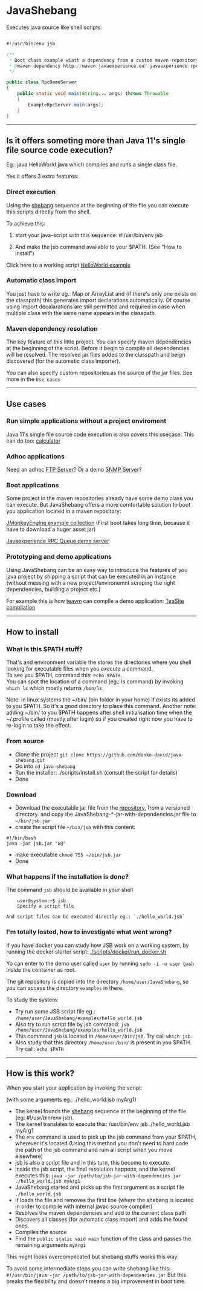 # JavaShebang 

Executes java source like shell scripts:

```java

#!/usr/bin/env jsb

/**
 * Boot class example wiath a dependency from a custom maven repository.
 * @maven-dependency http://maven.javaexperience.eu/:javaexperience:rpc:1.3.2
 */

public class RpcDemoServer
{
	public static void main(String... args) throws Throwable
	{
		ExampleRpcServer.main(args);
	}
}

```

---

## Is it offers someting more than Java 11's single file source code execution?

Eg.: java HelloWorld.java which compiles and runs a single class file. 

Yes it offers 3 extra features:

### Direct execution

Using the [shebang](https://en.wikipedia.org/wiki/Shebang_\(Unix\)) sequence at
the beginning of the file you can execute this scripts directly from the shell.

To achieve this:
1) start your java-script with this sequence:
	#!/usr/bin/env jsb  

2) And make the jsb command available to your $PATH. (See "How to install")

Click here to a working script [HelloWorld example](./examples/hello_world.jsb)


### Automatic class import

You just have to write eg.: Map or ArrayList and (if there's only one 
exists on the classpath) this generates import declarations automatically.
Of course using import decalarations are still permitted and required in case
when multiple class with the same name appears in the classpath.

### Maven dependency resolution

The key feature of this little project. You can specify maven dependencies at
the beginning of the script. Before it begin to compile all dependencies will be
resolved. The resolved jar files added to the classpath and beign discovered
(for the automatic class importer).

You can also specify custom repositories as the source of the jar files.
See more in the `Use cases`

---

## Use cases

### Run simple applications without a project enviroment

Java 11's single file source code execution is also covers this usecase.
This can do too: [calculator](./examples/swing_calculator.jsb)

### Adhoc applications

Need an adhoc [FTP Server](./examples/ftp_server.jsb)? 
Or a demo [SNMP Server](./examples/snmp_demo.jsb)?

### Boot applications

Some project in the maven repositories already have some demo class you can
execute. But JavaShebang offers a more comfortable solution to boot you
application located in a maven repository:  

[JMonkeyEngine example collection](./examples/jmonkeyengine_examples.jsb)
(First boot takes long time, because it have to download a huger asset jar)  

[Javaexperience RPC Queue demo server](./examples/jvx_rpc_server_demo.jsb)

### Prototyping and demo applications

Using JavaShebang can be an easy way to introduce the features of you java
project by shipping a script that can be executed in an instance (without
messing with a new project/environemnt scraping the right dependencies, building
a project etc.)

For example this is how [teavm](http://teavm.org/) can compile a demo
application: [TeaSite compilation](./examples/teasite_compilation.jsb)

---

## How to install

### What is this $PATH stuff?

That's and environment variable the stores the directories where you shell
looking for executable files when you execute a command.  
To see you $PATH, command this: `echo $PATH`.  
You can spot the location of a command (eg.: ls command) by invoking
`which ls` which mostly returns `/bin/ls`.

Note: in linux systems the ~/bin/ (bin folder in your home) if exists its
	added to you $PATH. So it's a good directory to place this command.
	Another note: adding ~/bin/ to you $PATH happens after shell initialisation
	time when the ~/.profile called (mostly after login) so if you created right
	now you have to re-login to take the effect.

### From source

- Clone the project `git clone https://github.com/danko-david/java-shebang.git`
- Go into `cd java-shebang`
- Run the installer: ./scripts/install.sh (consult the script for details)
- Done

### Download

- Download the executable jar file from the
[repository](http://maven.javaexperience.eu/javaexperience/JavaShebang/),
from a versioned directory.
and copy the JavaShebang-*-jar-with-dependencies.jar file to `~/bin/jsb.jar`
- create the script file `~/bin/jsb` with this content:
```
#!/bin/bash
java -jar jsb.jar "$@"
```
- make executable `chmod 755 ~/bin/jsb.jar`
- Done

### What happens if the installation is done?

The command `jsb` should be available in your shell
```
	user@system:~$ jsb
	Specify a script file
```
	And script files can be executed directly eg.: `./hello_world.jsb`


### I'm totally losted, how to investigate what went wrong?

If you have docker you can study how JSB work on a working system, by running
the docker starter script: [./scripts/docker/run_docker.sh](/scripts/docker/run_docker.sh)

Yo can enter to the demo user called `user` by running `sudo -i -u user bash`
inside the container as root.

The git repository is copied into the directory `/home/user/JavaShebang`, so
you can access the directory `examples` in there.

To study the system:
- Try run some JSB script file eg.: `/home/user/JavaShebang/examples/hello_world.jsb`
- Also try to run script file by jsb command: `jsb /home/user/JavaShebang/examples/hello_world.jsb`
- This command `jsb` is located in `/home/user/bin/jsb`. Try call `which jsb`.
- Also study that this directory `/home/user/bin/` is present in you $PATH. Try call: `echo $PATH`

---

## How is this work?

When you start your application by invoking the script: 

(with some arguments eg.: ./hello_world.jsb myArg1)
- The kernel founds the [shebang](https://en.wikipedia.org/wiki/Shebang_\(Unix\))
sequence at the beginning of the file (eg: #!/usr/bin/env jsb).
- The kernel translates to execute this: /usr/bin/env jsb ./hello_world.jsb myArg1
- The `env` command is used to pick up the jsb command from your $PATH,
	wherever it's located (Using this method you don't need to hard code the
	path of the jsb command and ruin all script when you move elsewhere)
- jsb is also a script file and in this turn, this become to execute.
- inside the jsb script, the final resolution happens, and the kernel
	executes this: `java -jar /path/to/jsb-jar-with-dependencies.jar ./hello_world.jsb myArg1`
- JavaShebang started and picks up the first argument as a script file `./hello_world.jsb`
- It loads the file and removes the first line (where the shebang is located
	in order to compile with internal javac source compiler)
- Resolves the maven dependencies and add to the current class path
- Discovers all classes (for automatic class import) and adds the found ones.
- Compiles the source
- Find the `public static void main` function of the class and passes the remaining arguments `myArg1`

This might looks overcompilcated but shebang stuffs works this way.

To avoid some intermediate steps you can write shebang like this:
`#!/usr/bin/java -jar /path/to/jsb-jar-with-dependencies.jar`
But this breaks the flexibility and doesn't means a big improvement in boot time.